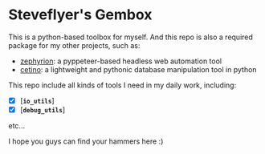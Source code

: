# Steveflyer's Gembox

This is a python-based toolbox for myself. And this repo is also a 
required package for my other projects, such as:

- [zephyrion](https://github.com/stevieflyer/zephirion): a pyppeteer-based headless web automation tool
- [cetino](https://github.com/stevieflyer/cetino): a lightweight and pythonic database manipulation tool in python

This repo include all kinds of tools I need in my daily work, including:
- [x] [**`io_utils`**]
- [x] [**`debug_utils`**]

etc...

I hope you guys can find your hammers here :)